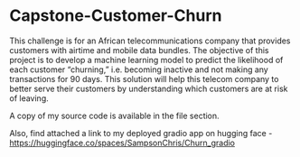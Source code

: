 # Capstone-Customer-Churn

This challenge is for an African telecommunications company that provides customers with airtime and mobile data bundles. The objective of this project is to develop a machine learning model to predict the likelihood of each customer “churning,” i.e. becoming inactive and not making any transactions for 90 days.
This solution will help this telecom company to better serve their customers by understanding which customers are at risk of leaving.

A copy of my source code is available in the file section. 

Also, find attached a link to my deployed gradio app on hugging face - https://huggingface.co/spaces/SampsonChris/Churn_gradio


